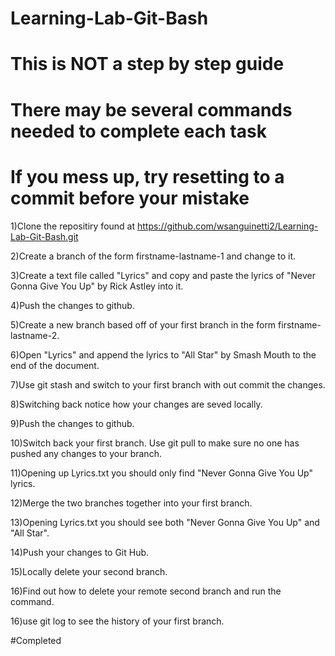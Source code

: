# Learning-Lab-Git-Bash
# This is NOT a step by step guide
# There may be several commands needed to complete each task
# If you mess up, try resetting to a commit before your mistake

1)Clone the repositiry found at https://github.com/wsanguinetti2/Learning-Lab-Git-Bash.git

2)Create a branch of the form firstname-lastname-1 and change to it.

3)Create a text file called "Lyrics" and copy and paste the lyrics of "Never Gonna Give You Up" by Rick Astley into it.

4)Push the changes to github.

5)Create a new branch based off of your first branch in the form firstname-lastname-2.

6)Open "Lyrics" and append the lyrics to "All Star" by Smash Mouth to the end of the document. 

7)Use git stash and switch to your first branch with out commit the changes.

8)Switching back notice how your changes are seved locally.

9)Push the changes to github.

10)Switch back your first branch. Use git pull to make sure no one has pushed any changes to your branch.

11)Opening up Lyrics.txt you should only find "Never Gonna Give You Up" lyrics. 

12)Merge the two branches together into your first branch.

13)Opening Lyrics.txt you should see both "Never Gonna Give You Up" and "All Star". 

14)Push your changes to Git Hub.

15)Locally delete your second branch.

16)Find out how to delete your remote second branch and run the command.

16)use git log to see the history of your first branch.

#Completed